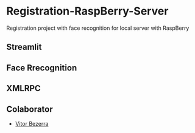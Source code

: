 # Registration-RaspBerry-Server
Registration project with face recognition for local server with RaspBerry

## Streamlit

## Face Rrecognition

## XMLRPC

## Colaborator
* [Vitor Bezerra](https://github.com/vitorbezerra)
